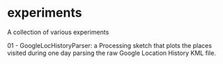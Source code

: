 # experiments
A collection of various experiments

01 - GoogleLocHistoryParser: a Processing sketch that plots the places visited during one day parsing the raw Google Location History KML file.
